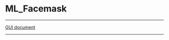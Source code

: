 # <a name="top"></a> ML_Facemask

___

[GUI document](https://docs.google.com/document/d/1Pp0UEHhggXUlgy_ndIfyL1WY7aqmA5lxzphq2yW3Px4/edit?usp=sharing)

___
